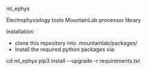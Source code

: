 ml_ephys

Electrophysiology tools
MountainLab processor library

Installation:
* clone this repository into .mountainlab/packages/
* Install the required python packages via:

cd ml_ephys
pip3 install --upgrade -r requirements.txt
